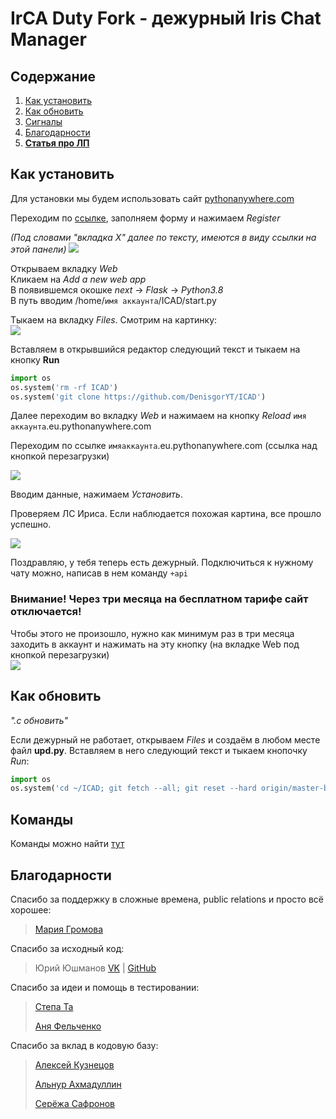 # IrCA Duty Fork - дежурный Iris Chat Manager

## Содержание
1. [Как установить](./README.md#Как-установить)
2. [Как обновить](./README.md#Как-обновить)
3. [Сигналы](./README.md#Сигналы)
4. [Благодарности](./README.md#Благодарности)
5. [**Статья про ЛП**](http://vk.com/@ircaduty-lp-module)

<!-- Если что, [в нашей беседке](https://vk.me/join/cDa3Oe01mwpXuBL2QPOIPLfmJlaLKYBHWEo=) тебе могут помочь. -->
<!-- **(уважай чужое время и проверь сначала заметки беседы, скорее всего, там есть ответ на твой вопрос)** -->

## Как установить

Для установки мы будем использовать сайт [pythonanywhere.com](https://www.eu.pythonanywhere.com/)

Переходим по [ссылке](https://www.eu.pythonanywhere.com/registration/register/beginner/), заполняем форму и нажимаем *Register*

*(Под словами "вкладка X" далее по тексту, имеются в виду ссылки на этой панели)*
[![](https://sun9-35.userapi.com/GvwS8jmduczHApabBhlJyeJcAzhMLkFEE8Bqmw/_UZT_5jUQtk.jpg)](https://sun9-35.userapi.com/GvwS8jmduczHApabBhlJyeJcAzhMLkFEE8Bqmw/_UZT_5jUQtk.jpg)


Открываем вкладку *Web*\
Кликаем на *Add a new web app*\
В появившемся окошке *next*  -> *Flask* -> *Python3.8*\
В путь вводим /home/`имя аккаунта`/ICAD/start.py


Тыкаем на вкладку *Files*. Смотрим на картинку:\
[![](https://sun9-79.userapi.com/impf/UxI4dBLSwiYBT_JojwqN1O6xq_I0tZSVqKvBoQ/zVjLKL9NpKc.jpg?size=777x137&quality=96&sign=fd988e120467f5046da6a4ce944947d8&type=album)](https://sun9-79.userapi.com/impf/UxI4dBLSwiYBT_JojwqN1O6xq_I0tZSVqKvBoQ/zVjLKL9NpKc.jpg?size=777x137&quality=96&sign=fd988e120467f5046da6a4ce944947d8&type=album)

Вставляем в открывшийся редактор следующий текст и тыкаем на кнопку **Run**
```python
import os
os.system('rm -rf ICAD')
os.system('git clone https://github.com/DenisgorYT/ICAD')
```


Далее переходим во вкладку *Web* и нажимаем на кнопку *Reload* `имя аккаунта`.eu.pythonanywhere.com

Переходим по ссылке `имяаккаунта`.eu.pythonanywhere.com (ссылка над кнопкой перезагрузки)

[![](https://sun9-58.userapi.com/BQNI2zd65Erkq0AU9DlMfohvqJ8id8rFZ0yx3A/UVdo0UBPYSo.jpg)](https://sun9-58.userapi.com/BQNI2zd65Erkq0AU9DlMfohvqJ8id8rFZ0yx3A/UVdo0UBPYSo.jpg)

Вводим данные, нажимаем *Установить*.

Проверяем ЛС Ириса. Если наблюдается похожая картина, все прошло успешно.

[![](https://sun9-30.userapi.com/sVe1HXsLTeJJAooKetexpUA2SgzebW5x04XRPQ/IiwM_MRWBdc.jpg)](https://sun9-30.userapi.com/sVe1HXsLTeJJAooKetexpUA2SgzebW5x04XRPQ/IiwM_MRWBdc.jpg)

Поздравляю, у тебя теперь есть дежурный. Подключиться к нужному чату можно, написав в нем команду `+api`

### **Внимание!** Через три месяца на бесплатном тарифе сайт отключается!
Чтобы этого не произошло, нужно как минимум раз в три месяца заходить в аккаунт и нажимать на эту кнопку (на вкладке Web под кнопкой перезагрузки)\
[![](https://sun9-45.userapi.com/jCRPUmhR1BziUy5dWC-9RFd6ymSU9zbNC3DgCg/AlaKKXFA_Ko.jpg)](https://sun9-45.userapi.com/jCRPUmhR1BziUy5dWC-9RFd6ymSU9zbNC3DgCg/AlaKKXFA_Ko.jpg)

## Как обновить
*".c обновить"*

Если дежурный не работает, открываем *Files* и создаём в любом месте файл **upd.py**. Вставляем в него следующий текст и тыкаем кнопочку *Run*:
```python
import os
os.system('cd ~/ICAD; git fetch --all; git reset --hard origin/master-beta')
```

## Команды
Команды можно найти [тут](http://vk.com/@ircaduty-commands)

## Благодарности

Спасибо за поддержку в сложные времена, public relations и просто всё хорошее:

> [Мария Громова](https://vk.com/id549315693)

Спасибо за исходный код:

> Юрий Юшманов [VK](https://vk.com/id460908267) | [GitHub](https://github.com/lordralinc)

Спасибо за идеи и помощь в тестировании:

> [Степа Та](https://vk.com/id365530525)
>
> [Аня Фельченко](https://vk.com/id324036713)

Спасибо за вклад в кодовую базу:

> [Алексей Кузнецов](https://vk.com/id194861150)
>
> [Альнур Ахмадуллин](https://vk.com/id197786896)
>
> [Серёжа Сафронов](https://vk.com/id266287518)

